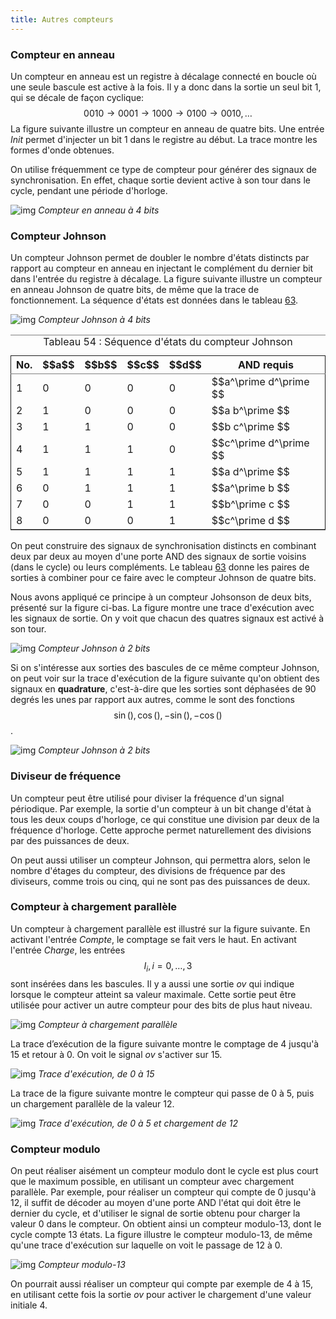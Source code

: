 ```yaml
---
title: Autres compteurs
---
```

### Compteur en anneau

Un compteur en anneau est un registre à décalage connecté en boucle où
une seule bascule est active à la fois. Il y a donc dans la sortie un
seul bit 1, qui se décale  de façon cyclique: $$ 0010 \rightarrow 0001
\rightarrow 1000 \rightarrow 0100 \rightarrow 0010, \ldots$$ La
figure suivante illustre un compteur en anneau de quatre bits. Une
entrée *Init* permet d'injecter un bit 1 dans le registre au début. La
trace montre les formes d'onde obtenues.

On utilise fréquemment ce type de compteur pour générer des signaux de
synchronisation. En effet, chaque sortie devient active à son tour
dans le cycle, pendant une période d'horloge.

![img]({{site.baseurl}}/img/ring4.svg "Compteur en anneau à 4 bits")
*Compteur en anneau à 4 bits*

### Compteur Johnson

Un compteur Johnson permet de doubler le nombre d'états distincts par
rapport au compteur en anneau en injectant le complément du dernier
bit dans l'entrée du registre à décalage.  La figure suivante 
illustre un compteur en anneau Johnson de quatre bits, de même que la
trace de fonctionnement. La séquence d'états est données dans le
tableau [63](#org585130d).

![img]({{site.baseurl}}/img/johnson4.svg "Compteur Johnson à 4 bits")
*Compteur Johnson à 4 bits*

<table id="org585130d" border="2" cellspacing="0" cellpadding="6" rules="groups" frame="hsides">
<caption class="t-above"><span class="table-number">Tableau 54 :</span> Séquence d'états du compteur Johnson</caption>

<colgroup>
<col  class="org-right" />

<col  class="org-right" />

<col  class="org-right" />

<col  class="org-right" />

<col  class="org-right" />

<col  class="org-left" />
</colgroup>
<thead>
<tr>
<th scope="col" class="org-right">No.</th>
<th scope="col" class="org-right">$$a$$</th>
<th scope="col" class="org-right">$$b$$</th>
<th scope="col" class="org-right">$$c$$</th>
<th scope="col" class="org-right">$$d$$</th>
<th scope="col" class="org-left">AND requis</th>
</tr>
</thead>

<tbody>
<tr>
<td class="org-right">1</td>
<td class="org-right">0</td>
<td class="org-right">0</td>
<td class="org-right">0</td>
<td class="org-right">0</td>
<td class="org-left">$$a^\prime d^\prime $$</td>
</tr>


<tr>
<td class="org-right">2</td>
<td class="org-right">1</td>
<td class="org-right">0</td>
<td class="org-right">0</td>
<td class="org-right">0</td>
<td class="org-left">$$a b^\prime $$</td>
</tr>


<tr>
<td class="org-right">3</td>
<td class="org-right">1</td>
<td class="org-right">1</td>
<td class="org-right">0</td>
<td class="org-right">0</td>
<td class="org-left">$$b c^\prime $$</td>
</tr>


<tr>
<td class="org-right">4</td>
<td class="org-right">1</td>
<td class="org-right">1</td>
<td class="org-right">1</td>
<td class="org-right">0</td>
<td class="org-left">$$c^\prime d^\prime $$</td>
</tr>


<tr>
<td class="org-right">5</td>
<td class="org-right">1</td>
<td class="org-right">1</td>
<td class="org-right">1</td>
<td class="org-right">1</td>
<td class="org-left">$$a d^\prime $$</td>
</tr>


<tr>
<td class="org-right">6</td>
<td class="org-right">0</td>
<td class="org-right">1</td>
<td class="org-right">1</td>
<td class="org-right">1</td>
<td class="org-left">$$a^\prime b $$</td>
</tr>


<tr>
<td class="org-right">7</td>
<td class="org-right">0</td>
<td class="org-right">0</td>
<td class="org-right">1</td>
<td class="org-right">1</td>
<td class="org-left">$$b^\prime c $$</td>
</tr>


<tr>
<td class="org-right">8</td>
<td class="org-right">0</td>
<td class="org-right">0</td>
<td class="org-right">0</td>
<td class="org-right">1</td>
<td class="org-left">$$c^\prime d $$</td>
</tr>
</tbody>
</table>

On peut construire des signaux de synchronisation distincts en
combinant deux par deux au moyen d'une porte AND des signaux de sortie
voisins (dans le cycle) ou leurs compléments. Le tableau [63](#org585130d)
donne les paires de sorties à combiner pour ce faire avec le compteur
Johnson de quatre bits.

Nous avons appliqué ce principe à un compteur Johsonson de deux bits,
présenté sur la figure ci-bas. La figure montre une trace
d'exécution avec les signaux de sortie. On y voit que chacun des
quatres signaux est activé à son tour.

![img]({{site.baseurl}}/img/johnson2_quad_decode.svg "Compteur Johnson à 2 bits")
*Compteur Johnson à 2 bits*

Si on s'intéresse aux sorties des bascules de ce même compteur Johnson, on peut voir sur la trace d'exécution de la figure suivante qu'on obtient des signaux en **quadrature**, c'est-à-dire que les sorties sont déphasées de 90 degrés les unes par rapport aux autres, comme le sont des fonctions $$ \sin(), \cos(), -\sin(), -\cos() $$.

![img]({{site.baseurl}}/img/johnson2_quad.svg "Compteur Johnson à 2 bits")
*Compteur Johnson à 2 bits*


### Diviseur de fréquence

Un compteur peut être utilisé pour diviser la fréquence d'un signal
périodique. Par exemple, la sortie d'un compteur à un bit change
d'état à tous les deux coups d'horloge, ce qui constitue une division
par deux de la fréquence d'horloge. Cette approche permet
naturellement des divisions par des puissances de deux.

On peut aussi utiliser un compteur Johnson, qui permettra alors, selon
le nombre d'étages du compteur, des divisions de fréquence par des
diviseurs, comme trois ou cinq, qui ne sont pas des puissances de deux.


### Compteur à chargement parallèle

Un compteur à chargement parallèle est illustré sur la figure
suivante. En activant l'entrée *Compte*, le comptage se fait vers le haut. En activant l'entrée *Charge*, les entrées $$ I_i, i=0, \ldots, 3$$ sont insérées dans les bascules. Il y a aussi une sortie *ov* qui indique lorsque le compteur atteint sa valeur maximale. Cette sortie peut être utilisée pour activer un autre compteur pour des bits de plus haut niveau.

![img]({{site.baseurl}}/img/compt_chargement.svg "Compteur à chargement parallèle")
*Compteur à chargement parallèle*

La trace d’exécution de la figure suivante montre le comptage de 4 jusqu'à 15 et retour à 0. On voit le signal *ov* s'activer sur 15.

![img]({{site.baseurl}}/img/compt_chargement_tracecompte.svg "Trace d'exécution, de 0 à 15")
*Trace d'exécution, de 0 à 15*

La trace de la figure suivante montre le compteur qui passe de 0 à 5, puis un chargement parallèle de la valeur 12.

![img]({{site.baseurl}}/img/compt_chargement_trace_charge.svg "Trace d'exécution, de 0 à 5 et chargement de 12")
*Trace d'exécution, de 0 à 5 et chargement de 12*


### Compteur modulo

On peut réaliser aisément un compteur modulo dont le cycle est plus
court que le maximum possible, en utilisant un compteur avec
chargement parallèle.  Par exemple, pour réaliser un compteur qui
compte de 0 jusqu'à 12, il suffit de décoder au moyen d'une porte AND
l'état qui doit être le dernier du cycle, et d'utiliser le signal de
sortie obtenu pour charger la valeur 0 dans le compteur. On obtient
ainsi un compteur modulo-13, dont le cycle compte 13 états.  La figure
illustre le compteur modulo-13, de même qu'une trace d'exécution sur
laquelle on voit le passage de 12 à 0.

![img]({{site.baseurl}}/img/compt_mod13.svg "Compteur modulo-13")
*Compteur modulo-13*

On pourrait aussi réaliser un compteur qui compte par exemple de 4 à
15, en utilisant cette fois la sortie *ov* pour activer le chargement
d'une valeur initiale 4.


